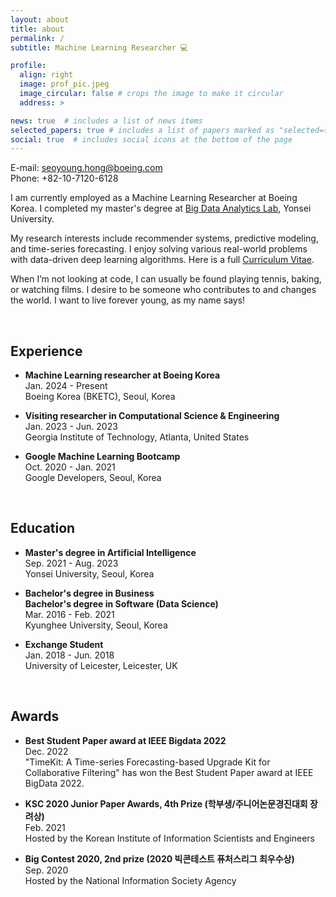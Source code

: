 ```yaml
---
layout: about
title: about
permalink: /
subtitle: Machine Learning Researcher 💻

profile:
  align: right
  image: prof_pic.jpeg
  image_circular: false # crops the image to make it circular
  address: >

news: true  # includes a list of news items
selected_papers: true # includes a list of papers marked as "selected={true}"
social: true  # includes social icons at the bottom of the page
---
```

E-mail: seoyoung.hong@boeing.com    
Phone: +82-10-7120-6128


I am currently employed as a Machine Learning Researcher at Boeing Korea. I completed my master's degree at <a href='https://sites.google.com/view/npark'>Big Data Analytics Lab</a>, Yonsei University. 

My research interests include recommender systems, predictive modeling, and time-series forecasting. I enjoy solving various real-world problems with data-driven deep learning algorithms.
Here is a full <a href='https://seoyoungh.github.io/files/CV_seoyoung.pdf'>Curriculum Vitae</a>.

When I’m not looking at code, I can usually be found playing tennis, baking, or watching films.
I desire to be someone who contributes to and changes the world. I want to live forever young, as my name says!

<br/>

## Experience
* **Machine Learning researcher at Boeing Korea**   
  Jan. 2024 - Present   
  Boeing Korea (BKETC), Seoul, Korea

* **Visiting researcher in Computational Science & Engineering**   
  Jan. 2023 - Jun. 2023   
  Georgia Institute of Technology, Atlanta, United States
  
* **Google Machine Learning Bootcamp**  
  Oct. 2020 - Jan. 2021  
  Google Developers, Seoul, Korea

<br/>

## Education
* **Master's degree in Artificial Intelligence**  
  Sep. 2021 - Aug. 2023  
  Yonsei University, Seoul, Korea

* **Bachelor's degree in Business**  
  **Bachelor's degree in Software (Data Science)**  
  Mar. 2016 - Feb. 2021  
  Kyunghee University, Seoul, Korea

* **Exchange Student**  
  Jan. 2018 - Jun. 2018  
  University of Leicester, Leicester, UK

<br/>

## Awards
* **Best Student Paper award at IEEE Bigdata 2022**   
  Dec. 2022   
  "TimeKit: A Time-series Forecasting-based Upgrade Kit for Collaborative Filtering" has won the Best Student Paper award at IEEE BigData 2022.

* **KSC 2020 Junior Paper Awards, 4th Prize (학부생/주니어논문경진대회 장려상)**  
  Feb. 2021   
  Hosted by the Korean Institute of Information Scientists and Engineers

* **Big Contest 2020, 2nd prize (2020 빅콘테스트 퓨처스리그 최우수상)**  
  Sep. 2020  
  Hosted by the National Information Society Agency

<br/>



